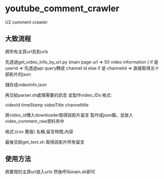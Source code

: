 # youtube_comment_crawler
U2 comment crawler
## 大致流程


將所有主頁url丟到urls

先透過get_video_Info_by_url.py  (main page url => 50 video information )
if 是 userid => 先透過api query轉成 channel id
else if 是 channelid => 直接取得五十部影片的json

儲存成videoInfo.json

再交給parser.sh處理需要的訊息
並製作video_IDs
格式:

videoId
timeStamp
videoTitle
channeltitle


將video_id傳入downloader取得該影片留言
製作成json檔，並放入video_comment_raw資料夾中  

格式:(csv 舊版)
名稱,留言時間,內容

最後交給get_text.sh 取得該影片所有留言

## 使用方法
將要爬的主頁url放入urls
然後呼叫main.sh即可
